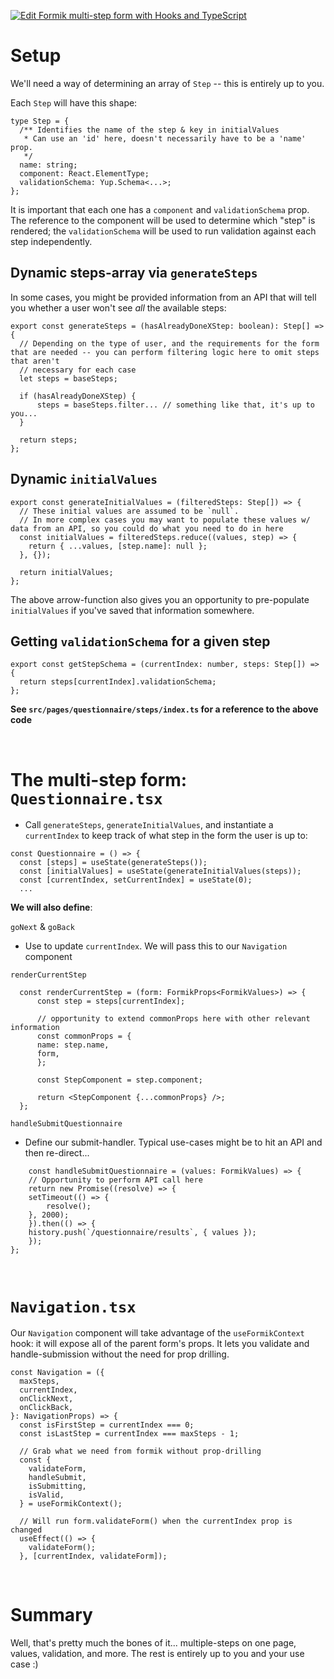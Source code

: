 [![Edit Formik multi-step form with Hooks and TypeScript](https://codesandbox.io/static/img/play-codesandbox.svg)](https://codesandbox.io/s/gracious-joliot-ie5xs?fontsize=14&hidenavigation=1&theme=dark)

# Setup

We'll need a way of determining an array of `Step` -- this is entirely up to you.

Each `Step` will have this shape:

```tsx
type Step = {
  /** Identifies the name of the step & key in initialValues
   * Can use an 'id' here, doesn't necessarily have to be a 'name' prop.
   */
  name: string;
  component: React.ElementType;
  validationSchema: Yup.Schema<...>;
};
```

It is important that each one has a `component` and `validationSchema` prop.
The reference to the component will be used to determine which "step" is rendered; the `validationSchema` will be used to run validation against each step independently.

## Dynamic steps-array via `generateSteps`

In some cases, you might be provided information from an API that will tell you whether a user won't see *all* the available steps:

```tsx
export const generateSteps = (hasAlreadyDoneXStep: boolean): Step[] => {
  // Depending on the type of user, and the requirements for the form that are needed -- you can perform filtering logic here to omit steps that aren't
  // necessary for each case
  let steps = baseSteps;

  if (hasAlreadyDoneXStep) {
      steps = baseSteps.filter... // something like that, it's up to you...
  }
    
  return steps;
};
```

## Dynamic `initialValues`

```tsx
export const generateInitialValues = (filteredSteps: Step[]) => {
  // These initial values are assumed to be `null`.
  // In more complex cases you may want to populate these values w/ data from an API, so you could do what you need to do in here
  const initialValues = filteredSteps.reduce((values, step) => {
    return { ...values, [step.name]: null };
  }, {});

  return initialValues;
};
```

The above arrow-function also gives you an opportunity to pre-populate `initialValues` if you've saved that information somewhere.

## Getting `validationSchema` for a given step

```tsx
export const getStepSchema = (currentIndex: number, steps: Step[]) => {
  return steps[currentIndex].validationSchema;
};
```

**See `src/pages/questionnaire/steps/index.ts` for a reference to the above code**

<br />

# The multi-step form: `Questionnaire.tsx`

* Call `generateSteps`, `generateInitialValues`, and instantiate a `currentIndex` to keep track of what step in the form the user is up to:

```tsx
const Questionnaire = () => {
  const [steps] = useState(generateSteps());
  const [initialValues] = useState(generateInitialValues(steps));
  const [currentIndex, setCurrentIndex] = useState(0);
  ...
```

**We will also define**:

`goNext` & `goBack` 
  * Use to update `currentIndex`. We will pass this to our `Navigation` component

`renderCurrentStep`
  ```tsx
    const renderCurrentStep = (form: FormikProps<FormikValues>) => {
        const step = steps[currentIndex];

        // opportunity to extend commonProps here with other relevant information
        const commonProps = {
        name: step.name,
        form,
        };

        const StepComponent = step.component;

        return <StepComponent {...commonProps} />;
    };
  ```

`handleSubmitQuestionnaire`
  * Define our submit-handler. Typical use-cases might be to hit an API and then re-direct...

```tsx
    const handleSubmitQuestionnaire = (values: FormikValues) => {
    // Opportunity to perform API call here
    return new Promise((resolve) => {
    setTimeout(() => {
        resolve();
    }, 2000);
    }).then(() => {
    history.push(`/questionnaire/results`, { values });
    });
};
```

<br />

# `Navigation.tsx`

Our `Navigation` component will take advantage of the `useFormikContext` hook: it will expose all of the parent form's props.
It lets you validate and handle-submission without the need for prop drilling.

```tsx
const Navigation = ({
  maxSteps,
  currentIndex,
  onClickNext,
  onClickBack,
}: NavigationProps) => {
  const isFirstStep = currentIndex === 0;
  const isLastStep = currentIndex === maxSteps - 1;

  // Grab what we need from formik without prop-drilling
  const {
    validateForm,
    handleSubmit,
    isSubmitting,
    isValid,
  } = useFormikContext();

  // Will run form.validateForm() when the currentIndex prop is changed
  useEffect(() => {
    validateForm();
  }, [currentIndex, validateForm]);
```

<br />

# Summary

Well, that's pretty much the bones of it... multiple-steps on one page, values, validation, and more. The rest is entirely up to you and your use case :)



